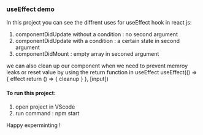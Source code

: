 ### useEffect demo
In this project you can see the diffrent uses for useEffect hook in react js:
1. componentDidUpdate without a condition : no second argument 
2. componentDidUpdate with a condition : a certain state in second argument
3. componentDidMount : empty array in seconed argument 

we can also clean up our component when we need to prevent memroy leaks or reset value by using the return function in useEffect
 useEffect(() => {
        effect
        return () => {
            cleanup
        }
    }, [input])

#### To run this project:
1. open project in VScode
2. run command : npm start 

Happy experminting !

